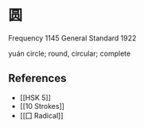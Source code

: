 # 圆
Frequency 1145
General Standard 1922

yuán
circle; round, circular; complete

## References
- [[HSK 5]]
- [[10 Strokes]]
- [[囗 Radical]]